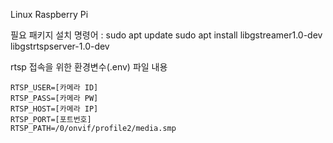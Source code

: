 Linux Raspberry Pi

필요 패키지 설치 명령어 :
sudo apt update
sudo apt install libgstreamer1.0-dev libgstrtspserver-1.0-dev


rtsp 접속을 위한 환경변수(.env) 파일 내용 

```
RTSP_USER=[카메라 ID]
RTSP_PASS=[카메라 PW]
RTSP_HOST=[카메라 IP]
RTSP_PORT=[포트번호]
RTSP_PATH=/0/onvif/profile2/media.smp
```
